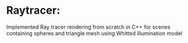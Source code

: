# Raytracer:  
Implemented Ray tracer rendering from scratch in C++ for scenes containing spheres and triangle mesh using Whitted illumination model
